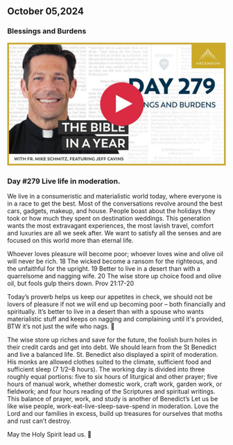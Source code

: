 ## October 05,2024

### Blessings and Burdens

[![Blessings and Burdens](https://raw.githubusercontent.com/linusjf/BIAY/main/October/jpgs/Day279.jpg)](https://youtu.be/opplObEb-fE "Blessings and Burdens")

### Day #279 Live life in moderation.

We live in a consumeristic and materialistic world today, where everyone is in a race to get the best. Most of the conversations revolve around the best cars, gadgets, makeup, and house. People boast about the holidays they took or how much they spent on destination weddings. This generation wants the most extravagant experiences, the most lavish travel, comfort and luxuries are all we seek after. We want to satisfy all the senses and are focused on this world more than eternal life.

Whoever loves pleasure will become poor; whoever loves wine and olive oil will never be rich.
18 The wicked become a ransom for the righteous, and the unfaithful for the upright.
19 Better to live in a desert than with a quarrelsome and nagging wife.
20 The wise store up choice food and olive oil, but fools gulp theirs down. Prov 21:17-20

Today’s proverb helps us keep our appetites in check, we should not be lovers of pleasure if not we will end up becoming poor – both financially and spiritually. It’s better to live in a desert than with a spouse who wants materialistic stuff and keeps on nagging and complaining until it's provided, BTW it’s not just the wife who nags. 🤣

The wise store up riches and save for the future, the foolish burn holes in their credit cards and get into debt. We should learn from the St Benedict and live a balanced life.
St. Benedict also displayed a spirit of moderation. His monks are allowed clothes suited to the climate, sufficient food and sufficient sleep (7 1/2–8 hours). The working day is divided into three roughly equal portions: five to six hours of liturgical and other prayer; five hours of manual work, whether domestic work, craft work, garden work, or fieldwork; and four hours reading of the Scriptures and spiritual writings. This balance of prayer, work, and study is another of Benedict’s
Let us be like wise people, work-eat-live-sleep-save-spend in moderation. Love the Lord and our families in excess, build up treasures for ourselves that moths and rust can’t destroy.

May the Holy Spirit lead us. 🙏
